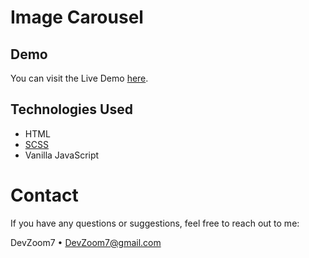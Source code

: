 # Image Carousel

## Demo

You can visit the Live Demo [here](https://devzoom7.github.io/image-carousel/).

## Technologies Used

-  HTML
-  [SCSS](https://sass-lang.com/documentation/)
-  Vanilla JavaScript

# Contact

If you have any questions or suggestions, feel free to reach out to me:

DevZoom7 • DevZoom7@gmail.com
